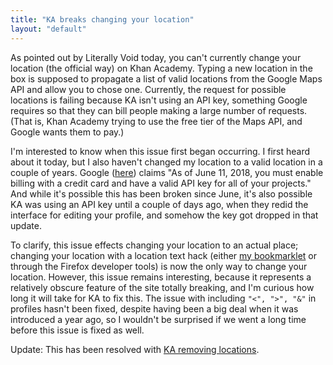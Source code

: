```yaml
---
title: "KA breaks changing your location"
layout: "default"
---
```


As pointed out by Literally Void today, you can't currently change your location (the official way) on Khan Academy. Typing a new location in the box is supposed to propagate a list of valid locations from the Google Maps API and allow you to chose one. Currently, the request for possible locations is failing because KA isn't using an API key, something Google requires so that they can bill people making a large number of requests. (That is, Khan Academy trying to use the free tier of the Maps API, and Google wants them to pay.)

I'm interested to know when this issue first began occurring. I first heard about it today, but I also haven't changed my location to a valid location in a couple of years. Google ([here](https://cloud.google.com/maps-platform/user-guide/)) claims "As of June 11, 2018, you must enable billing with a credit card and have a valid API key for all of your projects." And while it's possible this has been broken since June, it's also possible KA was using an API key until a couple of days ago, when they redid the interface for editing your profile, and somehow the key got dropped in that update.

To clarify, this issue effects changing your location to an actual place; changing your location with a location text hack (either [my bookmarklet](https://khanacademy.org/cs/i/5671169815) or through the Firefox developer tools) is now the only way to change your location. However, this issue remains interesting, because it represents a relatively obscure feature of the site totally breaking, and I'm curious how long it will take for KA to fix this. The issue with including `"<", ">", "&"` in profiles hasn't been fixed, despite having been a big deal when it was introduced a year ago, so I wouldn't be surprised if we went a long time before this issue is fixed as well.

Update: This has been resolved with [KA removing locations](/ka-hearth/posts/locations-removed.md).
